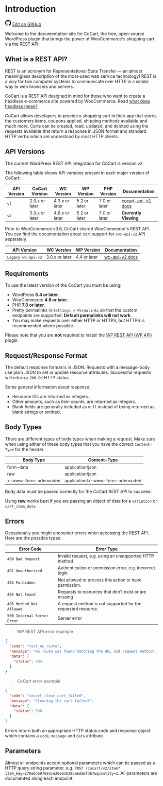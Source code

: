 # Introduction #

<img src="images/github.svg" width="20" height="20" alt="GitHub Mark Logo"> [Edit on GitHub](https://github.com/co-cart/co-cart-docs/blob/master/source/includes/cocart-v2/_introduction.md)

Welcome to the documentation site for CoCart, the free, open-source WordPress plugin that brings the power of WooCommerce's shopping cart via the REST API.

## What is a REST API? ##

REST is an acronym for Representational State Transfer — an almost meaningless description of the most-used web service technology! REST is a way for two computer systems to communicate over HTTP in a similar way to web browsers and servers.

CoCart is a REST API designed in mind for those who want to create a headless e-commerce site powered by WooCommerce. Read [what does headless mean?](https://cocart.xyz/what-does-headless-mean/)

CoCart allows developers to provide a shopping cart in their app that stores the customers items, coupons applied, shipping methods available and much more. Carts can be created, read, updated, and deleted using the requests available that return a response in JSON format and standard HTTP verbs which are understood by most HTTP clients.

## API Versions ##

The current WordPress REST API integration for CoCart is version `v2`.

The following table shows API versions present in each major version of CoCart:

| API Version | CoCart Version | WC Version     | WP Version   | PHP Version  | Documentation                            |
| ----------- | -------------- | -------------- | ------------ | ------------ | ---------------------------------------- |
| `v1`        | 2.0.x or later | 4.3.x or later | 5.2 or later | 7.0 or later | [cocart-api-v1 docs](cocart-api-v1.html) |
| `v2`        | 3.0.x or later | 4.8.x or later | 5.2 or later | 7.0 or later | **Currently Viewing**                   |

Prior to WooCommerce v3.6, CoCart shared WooCommerce's REST API. You can find the documentation about cart support for `/wc-api-v2` API separately.

| API Version        | WC Version     | WP Version   | Documentation                    |
| ------------------ | -------------- | ------------ | -------------------------------- |
| `Legacy wc-api-v2` | 3.0.x or later | 4.4 or later | [wc-api-v2 docs](wc-api-v2.html) |

## Requirements ##

To use the latest version of the CoCart you must be using:

* WordPress **5.4 or later**.
* WooCommerce **4.8 or later**.
* PHP **7.0 or later**.
* Pretty permalinks in `Settings > Permalinks` so that the custom endpoints are supported. **Default permalinks will not work.**
* You may make requests over either HTTP or HTTPS, but HTTPS is recommended where possible.

<aside class="notice">
  Please note that you are <strong>not</strong> required to install the <a href="https://wordpress.org/plugins/rest-api/">WP REST API (WP API)</a> plugin.
</aside>

## Request/Response Format ##

The default response format is in JSON. Requests with a message-body use plain JSON to set or update resource attributes. Successful requests will return a `200 OK` HTTP status.

Some general information about response:

* Resource IDs are returned as integers.
* Other amounts, such as item counts, are returned as integers.
* Blank fields are generally included as `null` instead of being returned as blank strings or omitted.

## Body Types ##

There are different types of body types when making a request. Make sure when using either of these body types that you have the correct `Content-Type` for the header.

| Body Type             | Content-Type                      |
| --------------------- | --------------------------------- |
| form-data             | application/json                  |
| raw                   | application/json                  |
| x-www-form-urlencoded | application/x-www-form-urlencoded |

<aside class="notice">
  Body data must be passed correctly for the CoCart REST API to succeed.
</aside>

Using **raw** works best if you are passing an object of data for a `variation` or `cart_item_data`.

## Errors ##

Occasionally you might encounter errors when accessing the REST API. Here are the possible types:

| Error Code                  | Error Type                                                    |
| --------------------------- |-------------------------------------------------------------- |
| `400 Bad Request`           | Invalid request, e.g. using an unsupported HTTP method        |
| `401 Unauthorized`          | Authentication or permission error, e.g. incorrect login      |
| `403 Forbidden`             | Not allowed to process this action or have permission.        |
| `404 Not Found`             | Requests to resources that don't exist or are missing         |
| `405 Method Not Allowed`    | A request method is not supported for the requested resource. |
| `500 Internal Server Error` | Server error                                                  |

> WP REST API error example

```json
{
  "code": "rest_no_route",
  "message": "No route was found matching the URL and request method",
  "data": {
    "status": 404
  }
}
```

> CoCart error example

```json
{
  "code": "cocart_clear_cart_failed",
  "message": "Clearing the cart failed!",
  "data": {
    "status": 500
  }
}
```

Errors return both an appropriate HTTP status code and response object which contains a `code`, `message` and `data` attribute.

## Parameters ##

Almost all endpoints accept optional parameters which can be passed as a HTTP query string parameter, e.g. `POST /cocart/v2/item?item_key=270edd69788dce200a3b395a6da6fdb7&quantity=2`. All parameters are documented along each endpoint.
